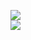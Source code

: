 [![](https://img.shields.io/badge/Made%20With-Github%20Spray-lightgrey.svg?style=for-the-badge&logo=github)](https://github.com/Annihil/github-spray#13954)  
[![](https://i.imgur.com/2DrTn0Z.gif)](https://github.com/Annihil/github-spray)